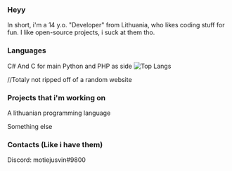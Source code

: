 ### Heyy
    
  In short, i'm a 14 y.o. "Developer" from Lithuania, who likes coding stuff for fun. I like open-source projects, i suck at them tho.

### Languages
  C# And C for main
  Python and PHP as side
![Top Langs](https://github-readme-stats.vercel.app/api/top-langs/?username=motiejusvin&theme=tokyonight)

  //Totaly not ripped off of a random website
### Projects that i'm working on
   A lithuanian programming language
   
   Something else
### Contacts (Like i have them)
   Discord: motiejusvin#9800
